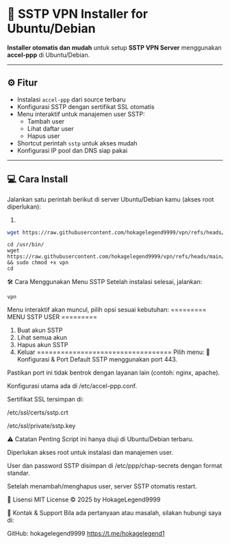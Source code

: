 # 🚀 SSTP VPN Installer for Ubuntu/Debian

**Installer otomatis dan mudah** untuk setup **SSTP VPN Server** menggunakan **accel-ppp** di Ubuntu/Debian.

---

## ⚙️ Fitur

- Instalasi `accel-ppp` dari source terbaru  
- Konfigurasi SSTP dengan sertifikat SSL otomatis  
- Menu interaktif untuk manajemen user SSTP:  
  - Tambah user  
  - Lihat daftar user  
  - Hapus user  
- Shortcut perintah `sstp` untuk akses mudah  
- Konfigurasi IP pool dan DNS siap pakai  

---

## 💻 Cara Install

Jalankan satu perintah berikut di server Ubuntu/Debian kamu (akses root diperlukan):



1.



```bash
wget https://raw.githubusercontent.com/hokagelegend9999/vpn/refs/heads/main/installer-sstp.sh && chmod +x installer-sstp.sh && sudo ./installer-sstp.sh

```

```
cd /usr/bin/
wget https://raw.githubusercontent.com/hokagelegend9999/vpn/refs/heads/main/vpn && sudo chmod +x vpn
cd
```


🛠 Cara Menggunakan Menu SSTP
Setelah instalasi selesai, jalankan:

```
vpn
```
Menu interaktif akan muncul, pilih opsi sesuai kebutuhan:
========= MENU SSTP USER =========
1. Buat akun SSTP
2. Lihat semua akun
3. Hapus akun SSTP
0. Keluar
==================================
Pilih menu:
🔧 Konfigurasi & Port
Default SSTP menggunakan port 443.

Pastikan port ini tidak bentrok dengan layanan lain (contoh: nginx, apache).

Konfigurasi utama ada di /etc/accel-ppp.conf.

Sertifikat SSL tersimpan di:

/etc/ssl/certs/sstp.crt

/etc/ssl/private/sstp.key

⚠️ Catatan Penting
Script ini hanya diuji di Ubuntu/Debian terbaru.

Diperlukan akses root untuk instalasi dan manajemen user.

User dan password SSTP disimpan di /etc/ppp/chap-secrets dengan format standar.

Setelah menambah/menghapus user, server SSTP otomatis restart.

📜 Lisensi
MIT License © 2025 by HokageLegend9999

💬 Kontak & Support
Bila ada pertanyaan atau masalah, silakan hubungi saya di:

GitHub: hokagelegend9999
https://t.me/hokagelegend1
